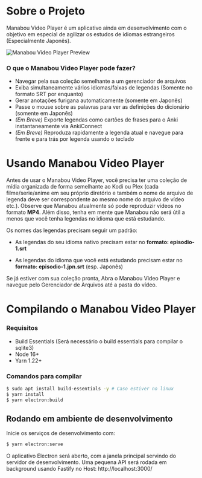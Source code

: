 # Sobre o Projeto

Manabou Video Player é um aplicativo ainda em desenvolvimento com o objetivo em especial de agilizar os estudos de idiomas estrangeiros (Especialmente Japonês).

![Manabou Video Player Preview](https://user-images.githubusercontent.com/50197635/162561203-837cdef2-a503-4470-947c-7ae075da041d.png
)

### O que o Manabou Video Player pode fazer?

 - Navegar pela sua coleção semelhante a um gerenciador de arquivos
 - Exiba simultaneamente vários idiomas/faixas de legendas (Somente no formato SRT por enquanto)
 - Gerar anotações furigana automaticamente (somente em Japonês)
 - Passe o mouse sobre as palavras para ver as definições do dicionário (somente em Japonês)
 - *(Em Breve)* Exporte legendas como cartões de frases para o Anki instantaneamente via AnkiConnect
 - *(Em Breve)* Reproduza rapidamente a legenda atual e navegue para frente e para trás por legenda usando o teclado

# Usando Manabou Video Player

Antes de usar o Manabou Video Player, você precisa ter uma coleção de mídia organizada de forma semelhante ao Kodi ou Plex (cada filme/serie/anime em seu próprio diretório e também o nome de arquivo de legenda deve ser correspondente ao mesmo nome do arquivo de vídeo etc.). Observe que Manabou atualmente só pode reproduzir vídeos no formato **MP4**. Além disso, tenha em mente que Manabou não será útil a menos que você tenha legendas no idioma que está estudando.

Os nomes das legendas precisam seguir um padrão:

 - As legendas do seu idioma nativo precisam estar no **formato: episodio-1.srt**

 - As legendas do idioma que você está estudando precisam estar no **formato: episodio-1.jpn.srt** (esp. Japonês)

Se já estiver com sua coleção pronta, Abra o Manabou Video Player e navegue pelo Gerenciador de Arquivos até a pasta do vídeo.

# Compilando o Manabou Video Player

### Requisitos
 
 - Build Essentials (Será necessário o build essentials para compilar o sqlite3)
 - Node 16+
 - Yarn 1.22+


### Comandos para compilar
```sh
$ sudo apt install build-essentials -y # Caso estiver no linux
$ yarn install
$ yarn electron:build
```

## Rodando em ambiente de desenvolvimento

Inicie os serviços de desenvolvimento com:
```sh
$ yarn electron:serve
```

O aplicativo Electron será aberto, com a janela principal servindo do servidor de desenvolvimento.
Uma pequena API será rodada em background usando Fastify no Host: http://localhost:3000/

